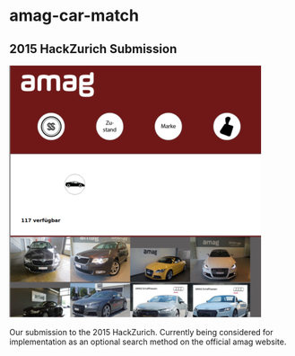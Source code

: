 # amag-car-match
## 2015 HackZurich Submission
![Amag car match](https://raw.githubusercontent.com/Hadjimina/amag-car-match/master/amag.png)


Our submission to the 2015 HackZurich. 
Currently being considered for implementation as an optional search method on the official amag website.

